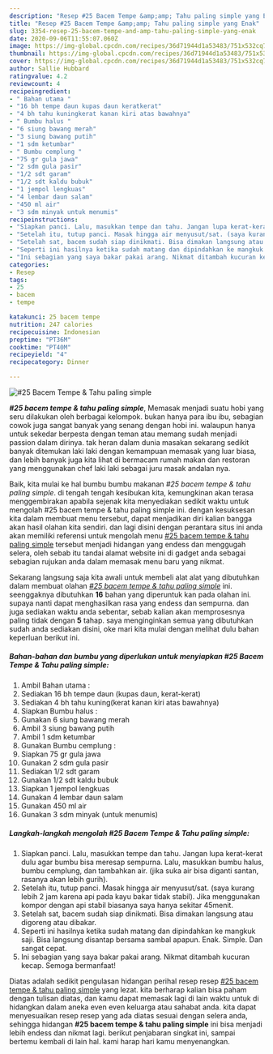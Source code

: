 ```yaml
---
description: "Resep #25 Bacem Tempe &amp;amp; Tahu paling simple yang Enak"
title: "Resep #25 Bacem Tempe &amp;amp; Tahu paling simple yang Enak"
slug: 3354-resep-25-bacem-tempe-and-amp-tahu-paling-simple-yang-enak
date: 2020-09-06T11:55:07.060Z
image: https://img-global.cpcdn.com/recipes/36d71944d1a53483/751x532cq70/25-bacem-tempe-tahu-paling-simple-foto-resep-utama.jpg
thumbnail: https://img-global.cpcdn.com/recipes/36d71944d1a53483/751x532cq70/25-bacem-tempe-tahu-paling-simple-foto-resep-utama.jpg
cover: https://img-global.cpcdn.com/recipes/36d71944d1a53483/751x532cq70/25-bacem-tempe-tahu-paling-simple-foto-resep-utama.jpg
author: Sallie Hubbard
ratingvalue: 4.2
reviewcount: 4
recipeingredient:
- " Bahan utama "
- "16 bh tempe daun kupas daun keratkerat"
- "4 bh tahu kuningkerat kanan kiri atas bawahnya"
- " Bumbu halus "
- "6 siung bawang merah"
- "3 siung bawang putih"
- "1 sdm ketumbar"
- " Bumbu cemplung "
- "75 gr gula jawa"
- "2 sdm gula pasir"
- "1/2 sdt garam"
- "1/2 sdt kaldu bubuk"
- "1 jempol lengkuas"
- "4 lembar daun salam"
- "450 ml air"
- "3 sdm minyak untuk menumis"
recipeinstructions:
- "Siapkan panci. Lalu, masukkan tempe dan tahu. Jangan lupa kerat-kerat dulu agar bumbu bisa meresap sempurna. Lalu, masukkan bumbu halus, bumbu cemplung, dan tambahkan air. (jika suka air bisa diganti santan, rasanya akan lebih gurih)."
- "Setelah itu, tutup panci. Masak hingga air menyusut/sat. (saya kurang lebih 2 jam karena api pada kayu bakar tidak stabil). Jika menggunakan kompor dengan api stabil biasanya saya hanya sekitar 45menit."
- "Setelah sat, bacem sudah siap dinikmati. Bisa dimakan langsung atau digoreng atau dibakar."
- "Seperti ini hasilnya ketika sudah matang dan dipindahkan ke mangkuk saji. Bisa langsung disantap bersama sambal apapun. Enak. Simple. Dan sangat cepat."
- "Ini sebagian yang saya bakar pakai arang. Nikmat ditambah kucuran kecap. Semoga bermanfaat!"
categories:
- Resep
tags:
- 25
- bacem
- tempe

katakunci: 25 bacem tempe 
nutrition: 247 calories
recipecuisine: Indonesian
preptime: "PT36M"
cooktime: "PT40M"
recipeyield: "4"
recipecategory: Dinner

---
```



![#25 Bacem Tempe &amp; Tahu paling simple](https://img-global.cpcdn.com/recipes/36d71944d1a53483/751x532cq70/25-bacem-tempe-tahu-paling-simple-foto-resep-utama.jpg)

<b><i>#25 bacem tempe &amp; tahu paling simple</i></b>, Memasak menjadi suatu hobi yang seru dilakukan oleh berbagai kelompok. bukan hanya para ibu ibu, sebagian cowok juga sangat banyak yang senang dengan hobi ini. walaupun hanya untuk sekedar berpesta dengan teman atau memang sudah menjadi passion dalam dirinya. tak heran dalam dunia masakan sekarang sedikit banyak ditemukan laki laki dengan kemampuan memasak yang luar biasa, dan lebih banyak juga kita lihat di bermacam rumah makan dan restoran yang menggunakan chef laki laki sebagai juru masak andalan nya.

Baik, kita mulai ke hal bumbu bumbu makanan <i>#25 bacem tempe &amp; tahu paling simple</i>. di tengah tengah kesibukan kita, kemungkinan akan terasa menggembirakan apabila sejenak kita menyediakan sedikit waktu untuk mengolah #25 bacem tempe &amp; tahu paling simple ini. dengan kesuksesan kita dalam membuat menu tersebut, dapat menjadikan diri kalian bangga akan hasil olahan kita sendiri. dan lagi disini dengan perantara situs ini anda akan memiliki referensi untuk mengolah menu <u>#25 bacem tempe &amp; tahu paling simple</u> tersebut menjadi hidangan yang endess dan menggugah selera, oleh sebab itu tandai alamat website ini di gadget anda sebagai sebagian rujukan anda dalam memasak menu baru yang nikmat.




Sekarang langsung saja kita awali untuk membeli alat alat yang dibutuhkan dalam membuat olahan <u><i>#25 bacem tempe &amp; tahu paling simple</i></u> ini. seenggaknya dibutuhkan <b>16</b> bahan yang diperuntuk kan pada olahan ini. supaya nanti dapat menghasilkan rasa yang endess dan sempurna. dan juga sediakan waktu anda sebentar, sebab kalian akan memprosesnya paling tidak dengan <b>5</b> tahap. saya menginginkan semua yang dibutuhkan sudah anda sediakan disini, oke mari kita mulai dengan melihat dulu bahan keperluan berikut ini.

<!--inarticleads1-->

##### Bahan-bahan dan bumbu yang diperlukan untuk menyiapkan #25 Bacem Tempe &amp; Tahu paling simple:

1. Ambil  Bahan utama :
1. Sediakan 16 bh tempe daun (kupas daun, kerat-kerat)
1. Sediakan 4 bh tahu kuning(kerat kanan kiri atas bawahnya)
1. Siapkan  Bumbu halus :
1. Gunakan 6 siung bawang merah
1. Ambil 3 siung bawang putih
1. Ambil 1 sdm ketumbar
1. Gunakan  Bumbu cemplung :
1. Siapkan 75 gr gula jawa
1. Gunakan 2 sdm gula pasir
1. Sediakan 1/2 sdt garam
1. Gunakan 1/2 sdt kaldu bubuk
1. Siapkan 1 jempol lengkuas
1. Gunakan 4 lembar daun salam
1. Gunakan 450 ml air
1. Gunakan 3 sdm minyak (untuk menumis)




<!--inarticleads2-->

##### Langkah-langkah mengolah #25 Bacem Tempe &amp; Tahu paling simple:

1. Siapkan panci. Lalu, masukkan tempe dan tahu. Jangan lupa kerat-kerat dulu agar bumbu bisa meresap sempurna. Lalu, masukkan bumbu halus, bumbu cemplung, dan tambahkan air. (jika suka air bisa diganti santan, rasanya akan lebih gurih).
1. Setelah itu, tutup panci. Masak hingga air menyusut/sat. (saya kurang lebih 2 jam karena api pada kayu bakar tidak stabil). Jika menggunakan kompor dengan api stabil biasanya saya hanya sekitar 45menit.
1. Setelah sat, bacem sudah siap dinikmati. Bisa dimakan langsung atau digoreng atau dibakar.
1. Seperti ini hasilnya ketika sudah matang dan dipindahkan ke mangkuk saji. Bisa langsung disantap bersama sambal apapun. Enak. Simple. Dan sangat cepat.
1. Ini sebagian yang saya bakar pakai arang. Nikmat ditambah kucuran kecap. Semoga bermanfaat!




Diatas adalah sedikit pengulasan hidangan perihal resep resep <u>#25 bacem tempe &amp; tahu paling simple</u> yang lezat. kita berharap kalian bisa paham dengan tulisan diatas, dan kamu dapat memasak lagi di lain waktu untuk di hidangkan dalam aneka even even keluarga atau sahabat anda. kita dapat menyesuaikan resep resep yang ada diatas sesuai dengan selera anda, sehingga hidangan <b>#25 bacem tempe &amp; tahu paling simple</b> ini bisa menjadi lebih endess dan nikmat lagi. berikut penjabaran singkat ini, sampai bertemu kembali di lain hal. kami harap hari kamu menyenangkan.
